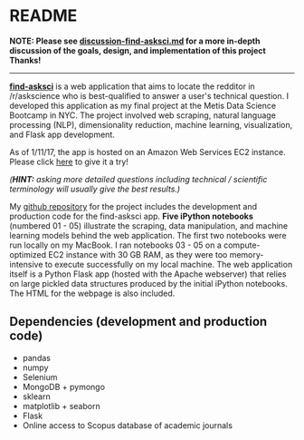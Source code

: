 # README

**NOTE: Please see [discussion-find-asksci.md](github.com/bryanfry/find-asksci/blob/master/discussion-find-asksci.md) for a more in-depth discussion of the goals, design, and implementation of this project  Thanks!**
____________

**[find-asksci](http://34.196.238.24)** is a web application that aims to locate the redditor in /r/askscience who is best-qualified to answer a user's technical question.  I developed this application as my final project at the Metis Data Science Bootcamp in NYC.  The project involved web scraping, natural language processing (NLP), dimensionality reduction, machine learning, visualization, and Flask app development.

As of 1/11/17, the app is hosted on an Amazon Web Services EC2 instance.  Please click [here](http://34.196.238.24) to give it a try!   

_(**HINT:** asking more detailed questions including technical / scientific terminology will usually give the best results.)_

My [github repository](http://github.com/bryanfry/find-asksci) for the project includes the development and production code for the find-asksci app. **Five iPython notebooks** (numbered 01 - 05) illustrate the scraping, data manipulation, and machine learning models behind the web application.  The first two notebooks were run locally on my MacBook.  I ran notebooks 03 - 05 on a compute-optimized EC2 instance with 30 GB RAM, as they were too memory-intensive to execute successfully  on my local machine.  The web application itself is a Python Flask app (hosted with the Apache webserver) that relies on large pickled data structures produced by the initial iPython notebooks.  The HTML for the webpage is also included.   


## Dependencies (development and production code)

* pandas
* numpy
* Selenium
* MongoDB + pymongo
* sklearn
* matplotlib + seaborn
* Flask  
* Online access to Scopus database of academic journals

